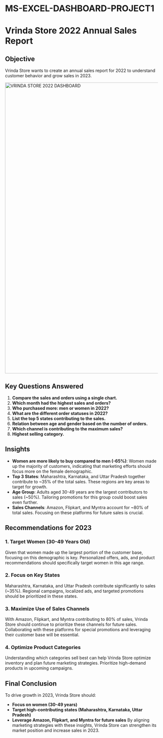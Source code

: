 # MS-EXCEL-DASHBOARD-PROJECT1
# Vrinda Store 2022 Annual Sales Report

## Objective

Vrinda Store wants to create an annual sales report for 2022 to understand customer behavior and grow sales in 2023.

<img width="958" alt="VRINDA STORE 2022 DASHBOARD" src="https://github.com/user-attachments/assets/257fa320-2ac6-47bd-b997-7d3fb444d313" />


## Key Questions Answered

1. **Compare the sales and orders using a single chart.**
2. **Which month had the highest sales and orders?**
3. **Who purchased more: men or women in 2022?**
4. **What are the different order statuses in 2022?**
5. **List the top 5 states contributing to the sales.**
6. **Relation between age and gender based on the number of orders.**
7. **Which channel is contributing to the maximum sales?**
8. **Highest selling category.**

## Insights

- **Women are more likely to buy compared to men (-65%)**: Women made up the majority of customers, indicating that marketing efforts should focus more on the female demographic.
- **Top 3 States**: Maharashtra, Karnataka, and Uttar Pradesh together contribute to ~35% of the total sales. These regions are key areas to target for growth.
- **Age Group**: Adults aged 30-49 years are the largest contributors to sales (~50%). Tailoring promotions for this group could boost sales even further.
- **Sales Channels**: Amazon, Flipkart, and Myntra account for ~80% of total sales. Focusing on these platforms for future sales is crucial.
  
## Recommendations for 2023

### 1. **Target Women (30-49 Years Old)**
Given that women made up the largest portion of the customer base, focusing on this demographic is key. Personalized offers, ads, and product recommendations should specifically target women in this age range.

### 2. **Focus on Key States**
Maharashtra, Karnataka, and Uttar Pradesh contribute significantly to sales (~35%). Regional campaigns, localized ads, and targeted promotions should be prioritized in these states.

### 3. **Maximize Use of Sales Channels**
With Amazon, Flipkart, and Myntra contributing to 80% of sales, Vrinda Store should continue to prioritize these channels for future sales. Collaborating with these platforms for special promotions and leveraging their customer base will be essential.

### 4. **Optimize Product Categories**
Understanding which categories sell best can help Vrinda Store optimize inventory and plan future marketing strategies. Prioritize high-demand products in upcoming campaigns.

## Final Conclusion

To drive growth in 2023, Vrinda Store should:
- **Focus on women (30-49 years)**
- **Target high-contributing states (Maharashtra, Karnataka, Uttar Pradesh)**
- **Leverage Amazon, Flipkart, and Myntra for future sales**
By aligning marketing strategies with these insights, Vrinda Store can strengthen its market position and increase sales in 2023.
